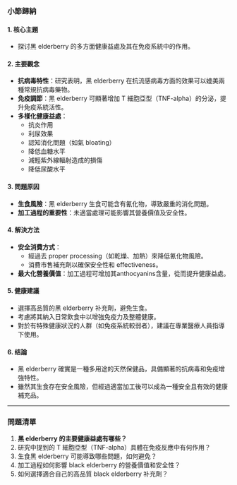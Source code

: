 ### 小節歸納

#### 1. 核心主題
- 探讨黑 elderberry 的多方面健康益處及其在免疫系統中的作用。

#### 2. 主要觀念
- **抗病毒特性**：研究表明，黑 elderberry 在抗流感病毒方面的效果可以媲美兩種常規抗病毒藥物。
- **免疫調節**：黑 elderberry 可顯著增加 T 細胞亞型（TNF-alpha）的分泌，提升免疫系統活性。
- **多樣化健康益處**：
  - 抗炎作用
  - 利尿效果
  - 認知消化問題（如氣 bloating）
  - 降低血糖水平
  - 減輕紫外線輻射造成的損傷
  - 降低尿酸水平

#### 3. 問題原因
- **生食風險**：黑 elderberry 生食可能含有氰化物，導致嚴重的消化問題。
- **加工過程的重要性**：未適當處理可能影響其營養價值及安全性。

#### 4. 解決方法
- **安全消費方式**：
  - 經過去 proper processing（如乾燥、加熱）來降低氰化物風險。
  - 消費市售補充劑以確保安全性和 effectiveness。
- **最大化營養價值**：加工過程可增加其anthocyanins含量，從而提升健康益處。

#### 5. 健康建議
- 選擇高品質的黑 elderberry 补充劑，避免生食。
- 考慮將其納入日常飲食中以增強免疫力及整體健康。
- 對於有特殊健康狀況的人群（如免疫系統較弱者），建議在專業醫療人員指導下使用。

#### 6. 结論
- 黑 elderberry 確實是一種多用途的天然保健品，具備顯著的抗病毒和免疫增強特性。
- 雖然其生食存在安全風險，但經過適當加工後可以成為一種安全且有效的健康補充品。

---

### 問題清單

1. **黑 elderberry 的主要健康益處有哪些？**
2. 研究中提到的 T 細胞亞型（TNF-alpha）具體在免疫反應中有何作用？
3. 生食黑 elderberry 可能導致哪些問題，如何避免？
4. 加工過程如何影響 black elderberry 的營養價值和安全性？
5. 如何選擇適合自己的高品質 black elderberry 补充劑？